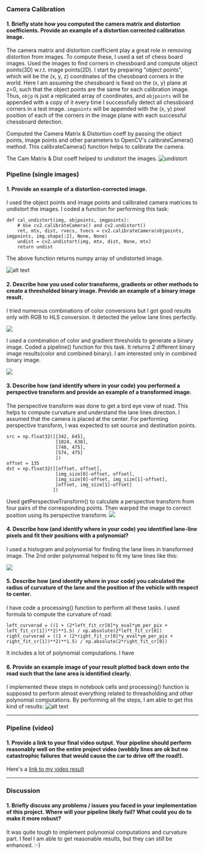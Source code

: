 
[//]: # (Image References)

[image1]: ./examples/undistort_output.png "Undistorted"
[image2]: ./test_images/test1.jpg "Road Transformed"
[image3]: ./examples/binary_combo_example.jpg "Binary Example"
[image4]: ./examples/warped_straight_lines.jpg "Warp Example"
[image5]: ./examples/color_fit_lines.jpg "Fit Visual"
[image6]: ./examples/example_output.jpg "Output"
[video1]: ./project_video.mp4 "Video"


### Camera Calibration

#### 1. Briefly state how you computed the camera matrix and distortion coefficients. Provide an example of a distortion corrected calibration image.
The camera matrix and distortion coefficient play a great role in removing distortion from images. To compute these, I used a set of chess board images. Used the images to find corners in chessboard and compute object points(3D) w.r.t. image points(2D).
I start by preparing "object points", which will be the (x, y, z) coordinates of the chessboard corners in the world. Here I am assuming the chessboard is fixed on the (x, y) plane at z=0, such that the object points are the same for each calibration image.  Thus, `objp` is just a replicated array of coordinates, and `objpoints` will be appended with a copy of it every time I successfully detect all chessboard corners in a test image.  `imgpoints` will be appended with the (x, y) pixel position of each of the corners in the image plane with each successful chessboard detection.  

Computed the Camera Matrix & Distortion coeff by passing the object points, image points and other parameters to OpenCV's calibrateCamera() method. This calibrateCamera() function helps to calibrate the camera. 

The Cam Matrix & Dist coeff helped to undistort the images. 
![undistort](./files/undistort.jpg)

### Pipeline (single images)

#### 1. Provide an example of a distortion-corrected image.

I used the object points and image points and calibrated camera matrices to undistort the images. I coded a function for performing this task:
```
def cal_undistort(img, objpoints, imgpoints):
    # Use cv2.calibrateCamera() and cv2.undistort()
    ret, mtx, dist, rvecs, tvecs = cv2.calibrateCamera(objpoints, imgpoints, img.shape[:2], None, None)
    undist = cv2.undistort(img, mtx, dist, None, mtx)
    return undist
```
The above function returns numpy array of undistorted image.

![alt text](files/undistort_road.JPG)

#### 2. Describe how you used color transforms, gradients or other methods to create a thresholded binary image.  Provide an example of a binary image result.

I tried numerous combinations of color conversions but I got good results only with RGB to HLS conversion. It detected the yellow lane lines perfectly.

![](files/rgb_hls.JPG)

I used a combination of color and gradient thresholds to generate a binary image. Coded a pipeline() function for this task.  It returns 2 different binary image results(color and combined binary). I am interested only in combined binary image.

![](files/pipeline.JPG)

#### 3. Describe how (and identify where in your code) you performed a perspective transform and provide an example of a transformed image.

The perspective transform was done to get a bird eye view of road. This helps to compute curvature and understand the lane lines direction.
I assumed that the camera is placed at the center. 
For performing perspective transform, I was expected to set source and destination points. 
```
src = np.float32([[342, 645],
                  [1024, 638],
                  [748, 475],
                  [574, 475]
                  ])
offset = 135
dst = np.float32([[offset, offset],
                  [img_size[0]-offset, offset],
                  [img_size[0]-offset, img_size[1]-offset],
                  [offset, img_size[1]-offset]
                 ])
```
Used getPerspectiveTransform() to calculate a perspective transform from four pairs of the corresponding points.
Then warped the image to correct position using its perspective transform.
![](files/pespective.JPG)


#### 4. Describe how (and identify where in your code) you identified lane-line pixels and fit their positions with a polynomial?

I used a histogram and polynomial for finding the lane lines in transformed image. The 2nd order polynomial helped to fit my lane lines like this:

![](files/poly.png)


#### 5. Describe how (and identify where in your code) you calculated the radius of curvature of the lane and the position of the vehicle with respect to center.

I have code a processing() function to perform all these tasks. I used formula to compute the curvature of road:
```
left_curverad = ((1 + (2*left_fit_cr[0]*y_eval*ym_per_pix + left_fit_cr[1])**2)**1.5) / np.absolute(2*left_fit_cr[0])
right_curverad = ((1 + (2*right_fit_cr[0]*y_eval*ym_per_pix + right_fit_cr[1])**2)**1.5) / np.absolute(2*right_fit_cr[0])
```
It includes a lot of polynomial computations. I have

#### 6. Provide an example image of your result plotted back down onto the road such that the lane area is identified clearly.

I implemented these steps in notebook cells and processing() function is supposed to perform almost everything related to threasholding and other polynomial computations. By performing all the steps, I am able to get this kind of results:
![alt text](files/download.png) 

---

### Pipeline (video)

#### 1. Provide a link to your final video output.  Your pipeline should perform reasonably well on the entire project video (wobbly lines are ok but no catastrophic failures that would cause the car to drive off the road!).

Here's a [link to my video result](./abc.mp4)

---

### Discussion

#### 1. Briefly discuss any problems / issues you faced in your implementation of this project.  Where will your pipeline likely fail?  What could you do to make it more robust?

 It was quite tough to implement polynomial computations and curvature part. I feel I am able to get reasonable results, but they can still be enhanced. :-) 